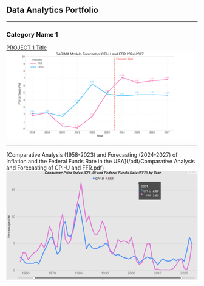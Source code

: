 ## Data Analytics Portfolio

---

### Category Name 1 

[PROJECT 1 Title](/sample_page)
<img src="images/Screenshot 2024-05-08 220553.png?raw=true"/>

---
[Comparative Analysis (1958-2023) and Forecasting (2024-2027) of Inflation and the Federal Funds Rate in the USA](/pdf/Comparative Analysis and Forecasting of CPI-U and FFR.pdf)
<img src="images/Screenshot 2024-05-08 135637.png?raw=true"/>

